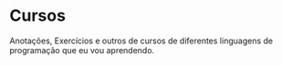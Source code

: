 # Cursos
Anotações, Exercícios e outros de cursos de diferentes linguagens de programação que eu vou aprendendo.
